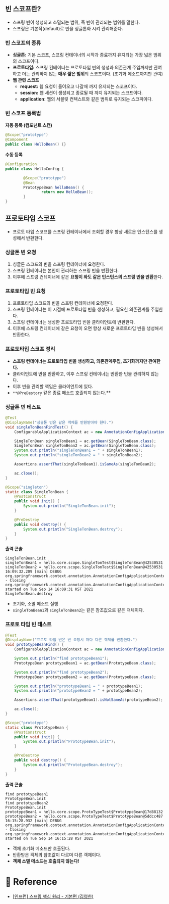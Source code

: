 ## 빈 스코프란?

- 스프링 빈이 생성되고 소멸되는 범위, 즉 빈이 관리되는 범위를 말한다.
- 스프링은 기본적(default)로 빈을 싱글톤화 시켜 관리해준다.

### 빈 스코프의 종류

- **싱글톤:** 기본 스코프, 스프링 컨테이너의 시작과 종료까지 유지되는 가장 넓은 범위의 스코프이다.
- **프로토타입:** 스프링 컨테이너는 프로토타입 빈의 생성과 의존관계 주입까지만 관여하고 더는 관리하지 않는 **매우 짧은 범위**의 스코프이다. (초기화 메소드까지만 관여)
- **웹 관련 스코프**
    - **request:** 웹 요청이 들어오고 나갈때 까지 유지되는 스코프이다.
    - **session:** 웹 세션이 생성되고 종료될 때 까지 유지되는 스코프이다.
    - **application:** 웹의 서블릿 컨텍스트와 같은 범위로 유지되는 스코피이다.

### 빈 스코프 등록법

**자동 등록 (컴포넌트 스캔)**

```java
@Scope("prototype")
@Component
public class HelloBean() {}
```

**수동 등록**

```java
@Configuration
public class HelloConfig {

		@Scope("prototype")
		@Bean
		PrototypeBean helloBean() {
				return new HelloBean();
		}
}
```

## 프로토타입 스코프

- 프로토 타입 스코프를 스프링 컨테이너에서 조회할 경우 항상 새로운 인스턴스를 생성해서 반환한다.

### 싱글톤 빈 요청

1. 싱글톤 스코프의 빈을 스프링 컨테이너에 요청한다.
2. 스프링 컨테이너는 본인이 관리하는 스프링 빈을 반환한다.
3. 이후에 스프링 컨테이너에 같은 **요청이 와도 같은 인스턴스의 스프링 빈을 반환**한다.

### 프로토타입 빈 요청

1. 프로토타입 스코프의 빈을 스프링 컨테이너에 요청한다.
2. 스프링 컨테이너는 이 시점에 프로토타입 빈을 생성하고, 필요한 의존관계를 주입한다.
3. 스프링 컨테이너는 생성한 프로토타입 빈을 클라이언트에 반환한다.
4. 이후에 스프링 컨테이너에 같은 요청이 오면 항상 새로운 프로토타입 빈을 생성해서 반환한다.

### 프로토타입 스코프 정리

- **스프링 컨테이너는 프로토타입 빈을 생성하고, 의존관계주입, 초기화까지만 관여한다.**
- 클라이언트에 빈을 반환하고, 이후 스프링 컨테이너는 반환한 빈을 관리하지 않는다.
- 이후 빈을 관리할 책임은 클라이언트에 있다.
- `**@PreDestory` 같은 종료 메소드 호출되지 않는다.**

### 싱글톤 빈 테스트

```java
@Test
@DisplayName("싱글톤 빈은 같은 객체를 반환받아야 한다.")
void singleTonBeanFindTest() {
    ConfigurableApplicationContext ac = new AnnotationConfigApplicationContext(SingleTonBean.class);

    SingleTonBean singleTonBean1 = ac.getBean(SingleTonBean.class);
    SingleTonBean singleTonBean2 = ac.getBean(SingleTonBean.class);
    System.out.println("singleTonBean1 = " + singleTonBean1);
    System.out.println("singleTonBean2 = " + singleTonBean2);

    Assertions.assertThat(singleTonBean1).isSameAs(singleTonBean2);

    ac.close();
}

@Scope("singleton")
static class SingleTonBean {
    @PostConstruct
    public void init() {
        System.out.println("SingleTonBean.init");
    }

    @PreDestroy
    public void destroy() {
        System.out.println("SingleTonBean.destroy");
    }
}
```

**출력 콘솔**

```
SingleTonBean.init
singleTonBean1 = hello.core.scope.SingleTonTest$SingleTonBean@42530531
singleTonBean2 = hello.core.scope.SingleTonTest$SingleTonBean@42530531
16:09:32.209 [main] DEBUG org.springframework.context.annotation.AnnotationConfigApplicationContext - Closing org.springframework.context.annotation.AnnotationConfigApplicationContext@10d307f1, started on Tue Sep 14 16:09:31 KST 2021
SingleTonBean.destroy
```

- 초기화, 소멸 메소드 실행
- `singleTonBean1`과 `singleTonBean2`는 같은 참조값으로 같은 객체이다.

### 프로토 타입 빈 테스트

```java
@Test
@DisplayName("프로토 타입 빈은 빈 요청시 마다 다른 객체를 반환한다.")
void prototypeBeanFind() {
    ConfigurableApplicationContext ac = new AnnotationConfigApplicationContext(PrototypeBean.class);

    System.out.println("find prototypeBean1");
    PrototypeBean prototypeBean1 = ac.getBean(PrototypeBean.class);

    System.out.println("find prototypeBean2");
    PrototypeBean prototypeBean2 = ac.getBean(PrototypeBean.class);

    System.out.println("prototypeBean1 = " + prototypeBean1);
    System.out.println("prototypeBean2 = " + prototypeBean2);

    Assertions.assertThat(prototypeBean1).isNotSameAs(prototypeBean2);

    ac.close();
}

@Scope("prototype")
static class PrototypeBean {
    @PostConstruct
    public void init() {
        System.out.println("PrototypeBean.init");
    }

    @PreDestroy
    public void destroy() {
        System.out.println("PrototypeBean.destroy");
    }
}
```

**출력 콘솔**

```
find prototypeBean1
PrototypeBean.init
find prototypeBean2
PrototypeBean.init
prototypeBean1 = hello.core.scope.ProtoTypeTest$PrototypeBean@17d88132
prototypeBean2 = hello.core.scope.ProtoTypeTest$PrototypeBean@5ddcc487
16:15:28.932 [main] DEBUG org.springframework.context.annotation.AnnotationConfigApplicationContext - Closing org.springframework.context.annotation.AnnotationConfigApplicationContext@7e5afaa6, started on Tue Sep 14 16:15:28 KST 2021
```

- 객체 초기화 메소드만 호출된다.
- 반환받은 객체의 참조값이 다르며 다른 객체이다.
- **객체 소멸 메소드는 호출되지 않는다!**

# 📄 Reference

- [[인프런] 스프링 핵심 원리 - 기본편 (김영한)](https://www.inflearn.com/course/%EC%8A%A4%ED%94%84%EB%A7%81-%ED%95%B5%EC%8B%AC-%EC%9B%90%EB%A6%AC-%EA%B8%B0%EB%B3%B8%ED%8E%B8/dashboard)